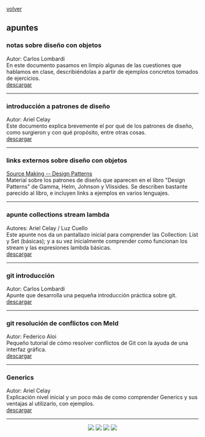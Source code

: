 [volver](index.md)<br/>
## apuntes

<!-- ### shortcuts eclipse
Combinación de teclas para accesos rápidos en eclipse.<br/>
[ver](shortcuts.md)<br/> 
<hr/>
### wollok a java
Autor: Román G.<br/>
Este resumen es un conjunto de recetas para “traducir” mensajes de colecciones de Wollok a Java.<br/>
<a href="material/documentos/apuntes/colecciones-de-wollok-a-java.pdf" target="_blank">descargar</a>
<hr/>
-->

<!--
### guía de instalación de entorno
Autora: Luz Cuello<br/>
En este documento es una guía que detalla paso a paso la instalación del entorno que utilizaremos en la materia.<br/>
<a href="material/documentos/apuntes/objetos2-apunte-guia-instalacion-del-entorno.pdf" target="_blank">descargar</a>

<hr/>
-->

### notas sobre diseño con objetos
Autor: Carlos Lombardi<br/>
En este documento pasamos en limpio algunas de las cuestiones que hablamos en clase,
describiéndolas a partir de ejemplos concretos tomados de ejercicios.<br/>
<a href="material/documentos/apuntes/Diseño de software con objetos - estudio de casos.pdf" target="_blank">descargar</a>

<hr/>

### introducción a patrones de diseño
Autor: Ariel Celay<br/>
Este documento explica brevemente el por qué de los patrones de diseño, como surgieron y con qué propósito, entre otras cosas.<br/>
<a href="material/documentos/apuntes/objetos2-apunte-introduccion-patrones-de-disenio.pdf" target="_blank">descargar</a>

<hr/>

### links externos sobre diseño con objetos
<a href="https://sourcemaking.com/design_patterns/" target="_blank">Source Making -- Design Patterns</a><br/>
Material sobre los patrones de diseño que aparecen en el libro "Design Patterns" de Gamma, Helm, Johnson y Vlissides. Se describen bastante parecido al libro, e incluyen links a ejemplos en varios lenguajes.

<hr/>

### apunte collections stream lambda
Autores: Ariel Celay / Luz Cuello<br/>
Este apunte nos da un pantallazo inicial para comprender las Collection: List y Set (básicas); y a su vez inicialmente comprender como funcionan los stream y las expresiones lambda básicas.<br/>
<a href="material/documentos/apuntes/objetos2-apunte-collection-stream-lambda.pdf" target="_blank">descargar</a>

<hr/>

### git introducción
Autor: Carlos Lombardi<br/>
Apunte que desarrolla una pequeña introducción práctica sobre git.<br/>
<a href="material/documentos/apuntes/git-pequenia-introduccion-practica.pdf" target="_blank">descargar</a>

<hr/>

### git resolución de conflictos con Meld
Autor: Federico Aloi<br/>
Pequeño tutorial de cómo resolver conflictos de Git con la ayuda de una interfaz gráfica.<br/>
<a href="material/documentos/apuntes/Git - resolver conflictos usando Meld.pdf" target="_blank">descargar</a>

<hr/>

### Generics
Autor: Ariel Celay<br/>
Explicación nivel inicial y un poco más de como comprender Generics y sus ventajas al utilizarlo, con ejemplos.<br/>
<a href="material/documentos/apuntes/objetos2-apunte-generics.pdf" target="_blank">descargar</a>

<hr/>
<!--
### arena
Autor: Carlos Lombardi<br/>
Documento sobre la edición de una pantalla en arena framework.<br/>
<a href="material/documentos/apuntes/pantalla-edicion-arena.pdf" target="_blank">descargar</a>
<hr/>
### ui conceptos
Autor: Carlos Lombardi<br/>
Conceptos sobre user interface.<br/>
<a href="material/documentos/apuntes/ui-conceptos.pdf" target="_blank">descargar</a>
<hr/>
### "hola mundo" wicket
Autor: Ariel Celay<br/>
El tutorial permite realizar nuestra primera aplicación con wicket, utilizando eclipse, a su vez, explica paso a paso la configuración del ambiente.<br/>
<a href="material/documentos/apuntes/hola-mundo-wicket.pdf" target="_blank">descargar tutorial</a><br/>
<a href="material/libs/basicas-necesarias-wicket.zip" target="_blank">descargar librerias</a>
<hr/>
### introducción parcial a wicket
Autor: Carlos Lombardi<br/>
En este documento vamos a describir algunos conceptos y facetas del desarrollo de aplicaciones
Web usando Wicket.<br/>
<a href="material/documentos/apuntes/introduccion-parcial-a-wicket.pdf" target="_blank">descargar</a>
<hr/>
### introducción wicket models and forms
Autor: Ariel Celay<br/>
Introducción a Models y Forms, conceptos teoricos y aplicación de introduccion. Versión 1, ya sale la 2 más completa...<br/>
<a href="material/documentos/apuntes/modelos-y-formularios.pdf" target="_blank">descargar tutorial</a><br/>
<a href="material/projects/wicket-model-form.zip" target="_blank">descargar web application</a>
<hr/>
### links útiles sobre Android
<a href="https://developer.android.com/training/constraint-layout/" target="_blank">Cómo trabajar con ConstraintLayout (en inglés)</a><br/>
<a href="https://android-developers.googleblog.com/2017/08/understanding-performance-benefits-of.html" target="_blank">Ventajas de usar ConstraintLayout (en inglés)</a>
-->

<center><img src="imagenes/logo-java-1.png" />&nbsp;<img src="imagenes/logo-linux-1.png" />&nbsp;<img src="imagenes/logo-java-2.png" />&nbsp;<img src="imagenes/logo-lamadrid-1.png" /></center>
